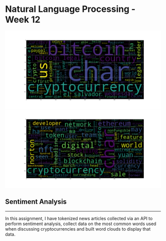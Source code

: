 # Natural Language Processing - Week 12


![wc1](btc_wc.png)
![wc2](eth_wc.png)

## Sentiment Analysis ##

---


In this assignment, I have tokenized news articles collected via an API to perform sentiment analysis, collect data on the most common words used when discussing cryptocurrencies and built word clouds to display that data.